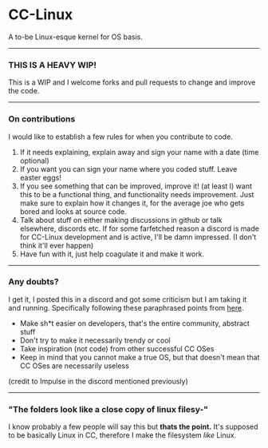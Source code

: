 # CC-Linux

A to-be Linux-esque kernel for OS basis.

---

### THIS IS A HEAVY WIP!

This is a WIP and I welcome forks and pull requests to change and improve the code.

---

### On contributions

I would like to establish a few rules for when you contribute to code.

1. If it needs explaining, explain away and sign your name with a date (time optional)
2. If you want you can sign your name where you coded stuff. Leave easter eggs!
3. If you see something that can be improved, improve it! (at least I) want this to be a functional thing, and functionality needs improvement. Just make sure to explain how it changes it, for the average joe who gets bored and looks at source code.
4. Talk about stuff on either making discussions in github or talk elsewhere, discords etc. If for some farfetched reason a discord is made for CC-Linux development and is active, I'll be damn impressed. (I don't think it'll ever happen)
5. Have fun with it, just help coagulate it and make it work.

---

### Any doubts?

I get it, I posted this in a discord and got some criticism but I am taking it and running. Specifically following these paraphrased points from [here](https://gist.github.com/MCJack123/4b2bca21bdc0cf5c67ce7177326c2154).

- Make sh*t easier on developers, that's the entire community, abstract stuff
- Don't try to make it necessarily trendy or cool
- Take inspiration (not code) from other successful CC OSes
- Keep in mind that you cannot make a true OS, but that doesn't mean that CC OSes are necessarily useless 

(credit to Impulse in the discord mentioned previously)

---

### "The folders look like a close copy of linux filesy-"

I know probably a few people will say this but **thats the point.** It's supposed to be basically Linux in CC, therefore I make the filesystem *like* Linux.
